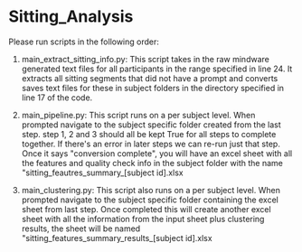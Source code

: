 # Sitting_Analysis
Please run scripts in the following order:

1. main_extract_sitting_info.py:
This script takes in the raw mindware generated text files for all participants in the range specified in line 24.
It extracts all sitting segments that did not have a prompt and converts saves text files for these in subject folders in the
directory specified in line 17 of the code.

2. main_pipeline.py:
This script runs on a per subject level. When prompted navigate to the subject specific folder created from the last step.
step 1, 2 and 3 should all be kept True for all steps to complete together. If there's an error in later steps we can re-run just 
that step. Once it says "conversion complete", you will have an excel sheet with all the features and quality check info in the 
subject folder with the name "sitting_feautres_summary_[subject id].xlsx

3. main_clustering.py:
This script also runs on a per subject level. When prompted navigate to the subject specific folder containing the excel sheet from last step. Once completed this will create another excel sheet with all the information from the input sheet plus clustering results, the sheet will be named "sitting_features_summary_results_[subject id].xlsx
